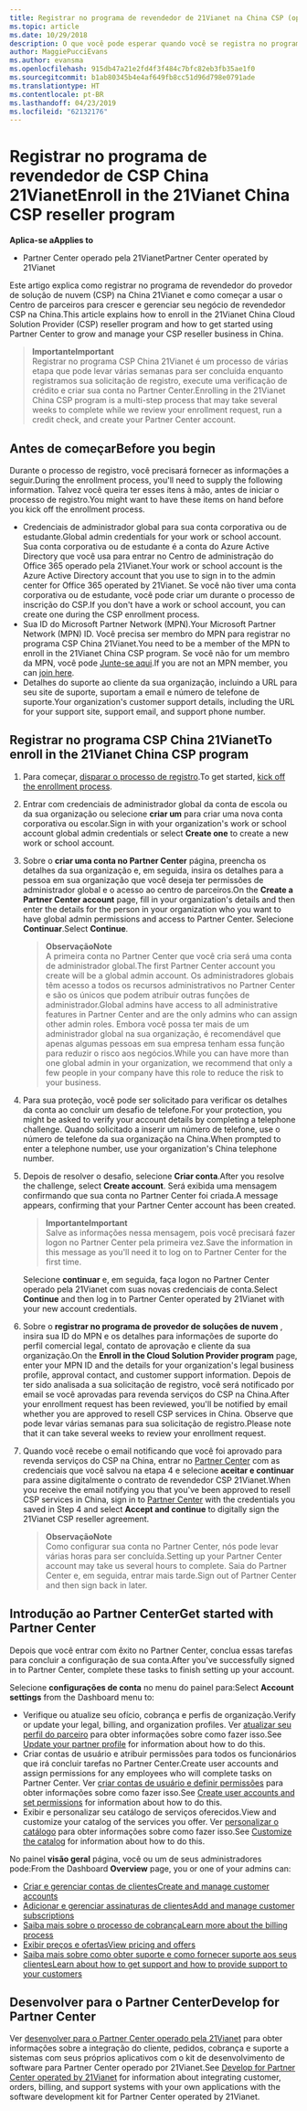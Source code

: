 ```yaml
---
title: Registrar no programa de revendedor de 21Vianet na China CSP (operado pela 21Vianet do Partner Center)
ms.topic: article
ms.date: 10/29/2018
description: O que você pode esperar quando você se registra no programa de provedor de soluções de nuvem na China 21Vianet.
author: MaggiePucciEvans
ms.author: evansma
ms.openlocfilehash: 915db47a21e2fd4f3f484c7bfc82eb3fb35ae1f0
ms.sourcegitcommit: b1ab80345b4e4af649fb8cc51d96d798e0791ade
ms.translationtype: HT
ms.contentlocale: pt-BR
ms.lasthandoff: 04/23/2019
ms.locfileid: "62132176"
---
```

# <a name="enroll-in-the-21vianet-china-csp-reseller-program"></a><span data-ttu-id="c4cfe-103">Registrar no programa de revendedor de CSP China 21Vianet</span><span class="sxs-lookup"><span data-stu-id="c4cfe-103">Enroll in the 21Vianet China CSP reseller program</span></span>

<span data-ttu-id="c4cfe-104">**Aplica-se a**</span><span class="sxs-lookup"><span data-stu-id="c4cfe-104">**Applies to**</span></span>

-   <span data-ttu-id="c4cfe-105">Partner Center operado pela 21Vianet</span><span class="sxs-lookup"><span data-stu-id="c4cfe-105">Partner Center operated by 21Vianet</span></span>

<span data-ttu-id="c4cfe-106">Este artigo explica como registrar no programa de revendedor do provedor de solução de nuvem (CSP) na China 21Vianet e como começar a usar o Centro de parceiros para crescer e gerenciar seu negócio de revendedor CSP na China.</span><span class="sxs-lookup"><span data-stu-id="c4cfe-106">This article explains how to enroll in the 21Vianet China Cloud Solution Provider (CSP) reseller program and how to get started using Partner Center to grow and manage your CSP reseller business in China.</span></span>

><span data-ttu-id="c4cfe-107">**Importante**</span><span class="sxs-lookup"><span data-stu-id="c4cfe-107">**Important**</span></span><br><span data-ttu-id="c4cfe-108">Registrar no programa CSP China 21Vianet é um processo de várias etapa que pode levar várias semanas para ser concluída enquanto registramos sua solicitação de registro, execute uma verificação de crédito e criar sua conta no Partner Center.</span><span class="sxs-lookup"><span data-stu-id="c4cfe-108">Enrolling in the 21Vianet China CSP program is a multi-step process that may take several weeks to complete while we review your enrollment request, run a credit check, and create your Partner Center account.</span></span>

## <a name="before-you-begin"></a><span data-ttu-id="c4cfe-109">Antes de começar</span><span class="sxs-lookup"><span data-stu-id="c4cfe-109">Before you begin</span></span>

<span data-ttu-id="c4cfe-110">Durante o processo de registro, você precisará fornecer as informações a seguir.</span><span class="sxs-lookup"><span data-stu-id="c4cfe-110">During the enrollment process, you'll need to supply the following information.</span></span> <span data-ttu-id="c4cfe-111">Talvez você queira ter esses itens à mão, antes de iniciar o processo de registro.</span><span class="sxs-lookup"><span data-stu-id="c4cfe-111">You might want to have these items on hand before you kick off the enrollment process.</span></span> 

-  <span data-ttu-id="c4cfe-112">Credenciais de administrador global para sua conta corporativa ou de estudante.</span><span class="sxs-lookup"><span data-stu-id="c4cfe-112">Global admin credentials for your work or school account.</span></span> <span data-ttu-id="c4cfe-113">Sua conta corporativa ou de estudante é a conta do Azure Active Directory que você usa para entrar no Centro de administração do Office 365 operado pela 21Vianet.</span><span class="sxs-lookup"><span data-stu-id="c4cfe-113">Your work or school account is the Azure Active Directory account that you use to sign in to the admin center for Office 365 operated by 21Vianet.</span></span> <span data-ttu-id="c4cfe-114">Se você não tiver uma conta corporativa ou de estudante, você pode criar um durante o processo de inscrição do CSP.</span><span class="sxs-lookup"><span data-stu-id="c4cfe-114">If you don't have a work or school account, you can create one during the CSP enrollment process.</span></span>    
-  <span data-ttu-id="c4cfe-115">Sua ID do Microsoft Partner Network (MPN).</span><span class="sxs-lookup"><span data-stu-id="c4cfe-115">Your Microsoft Partner Network (MPN) ID.</span></span> <span data-ttu-id="c4cfe-116">Você precisa ser membro do MPN para registrar no programa CSP China 21Vianet.</span><span class="sxs-lookup"><span data-stu-id="c4cfe-116">You need to be a member of the MPN to enroll in the 21Vianet China CSP program.</span></span> <span data-ttu-id="c4cfe-117">Se você não for um membro da MPN, você pode [Junte-se aqui](https://partners.microsoft.com/PartnerProgram/simplifiedenrollment.aspx).</span><span class="sxs-lookup"><span data-stu-id="c4cfe-117">If you are not an MPN member, you can [join here](https://partners.microsoft.com/PartnerProgram/simplifiedenrollment.aspx).</span></span> 
-  <span data-ttu-id="c4cfe-118">Detalhes do suporte ao cliente da sua organização, incluindo a URL para seu site de suporte, suportam a email e número de telefone de suporte.</span><span class="sxs-lookup"><span data-stu-id="c4cfe-118">Your organization's customer support details, including the URL for your support site, support email, and support phone number.</span></span>


## <a name="to-enroll-in-the-21vianet-china-csp-program"></a><span data-ttu-id="c4cfe-119">Registrar no programa CSP China 21Vianet</span><span class="sxs-lookup"><span data-stu-id="c4cfe-119">To enroll in the 21Vianet China CSP program</span></span> 

1. <span data-ttu-id="c4cfe-120">Para começar, [disparar o processo de registro](https://partner.partnercenter.microsoftonline.cn/register/resellercnjoinnow).</span><span class="sxs-lookup"><span data-stu-id="c4cfe-120">To get started, [kick off the enrollment process](https://partner.partnercenter.microsoftonline.cn/register/resellercnjoinnow).</span></span>

2. <span data-ttu-id="c4cfe-121">Entrar com credenciais de administrador global da conta de escola ou da sua organização ou selecione **criar um** para criar uma nova conta corporativa ou escolar.</span><span class="sxs-lookup"><span data-stu-id="c4cfe-121">Sign in with your organization's work or school account global admin credentials or select **Create one** to create a new work or school account.</span></span>

3. <span data-ttu-id="c4cfe-122">Sobre o **criar uma conta no Partner Center** página, preencha os detalhes da sua organização e, em seguida, insira os detalhes para a pessoa em sua organização que você deseja ter permissões de administrador global e o acesso ao centro de parceiros.</span><span class="sxs-lookup"><span data-stu-id="c4cfe-122">On the **Create a Partner Center account** page, fill in your organization's details and then enter the details for the person in your organization who you want to have global admin permissions and access to Partner Center.</span></span> <span data-ttu-id="c4cfe-123">Selecione **Continuar**.</span><span class="sxs-lookup"><span data-stu-id="c4cfe-123">Select **Continue**.</span></span>

    ><span data-ttu-id="c4cfe-124">**Observação**</span><span class="sxs-lookup"><span data-stu-id="c4cfe-124">**Note**</span></span><br><span data-ttu-id="c4cfe-125">A primeira conta no Partner Center que você cria será uma conta de administrador global.</span><span class="sxs-lookup"><span data-stu-id="c4cfe-125">The first Partner Center account you create will be a global admin account.</span></span> <span data-ttu-id="c4cfe-126">Os administradores globais têm acesso a todos os recursos administrativos no Partner Center e são os únicos que podem atribuir outras funções de administrador.</span><span class="sxs-lookup"><span data-stu-id="c4cfe-126">Global admins have access to all administrative features in Partner Center and are the only admins who can assign other admin roles.</span></span> <span data-ttu-id="c4cfe-127">Embora você possa ter mais de um administrador global na sua organização, é recomendável que apenas algumas pessoas em sua empresa tenham essa função para reduzir o risco aos negócios.</span><span class="sxs-lookup"><span data-stu-id="c4cfe-127">While you can have more than one global admin in your organization, we recommend that only a few people in your company have this role to reduce the risk to your business.</span></span>
    
4. <span data-ttu-id="c4cfe-128">Para sua proteção, você pode ser solicitado para verificar os detalhes da conta ao concluir um desafio de telefone.</span><span class="sxs-lookup"><span data-stu-id="c4cfe-128">For your protection, you might be asked to verify your account details by completing a telephone challenge.</span></span> <span data-ttu-id="c4cfe-129">Quando solicitado a inserir um número de telefone, use o número de telefone da sua organização na China.</span><span class="sxs-lookup"><span data-stu-id="c4cfe-129">When prompted to enter a telephone number, use your organization's China telephone number.</span></span> 

4. <span data-ttu-id="c4cfe-130">Depois de resolver o desafio, selecione **Criar conta**.</span><span class="sxs-lookup"><span data-stu-id="c4cfe-130">After you resolve the challenge, select **Create account**.</span></span> <span data-ttu-id="c4cfe-131">Será exibida uma mensagem confirmando que sua conta no Partner Center foi criada.</span><span class="sxs-lookup"><span data-stu-id="c4cfe-131">A message appears, confirming that your Partner Center account has been created.</span></span>
 
    ><span data-ttu-id="c4cfe-132">**Importante**</span><span class="sxs-lookup"><span data-stu-id="c4cfe-132">**Important**</span></span><br><span data-ttu-id="c4cfe-133">Salve as informações nessa mensagem, pois você precisará fazer logon no Partner Center pela primeira vez.</span><span class="sxs-lookup"><span data-stu-id="c4cfe-133">Save the information in this message as you'll need it to log on to Partner Center for the first time.</span></span>   
    
    <span data-ttu-id="c4cfe-134">Selecione **continuar** e, em seguida, faça logon no Partner Center operado pela 21Vianet com suas novas credenciais de conta.</span><span class="sxs-lookup"><span data-stu-id="c4cfe-134">Select **Continue** and then log in to Partner Center operated by 21Vianet with your new account credentials.</span></span> 
    
5. <span data-ttu-id="c4cfe-135">Sobre o **registrar no programa de provedor de soluções de nuvem** , insira sua ID do MPN e os detalhes para informações de suporte do perfil comercial legal, contato de aprovação e cliente da sua organização.</span><span class="sxs-lookup"><span data-stu-id="c4cfe-135">On the **Enroll in the Cloud Solution Provider program** page, enter your MPN ID and the details for your organization's legal business profile, approval contact, and customer support information.</span></span> <span data-ttu-id="c4cfe-136">Depois de ter sido analisada a sua solicitação de registro, você será notificado por email se você aprovadas para revenda serviços do CSP na China.</span><span class="sxs-lookup"><span data-stu-id="c4cfe-136">After your enrollment request has been reviewed, you'll be notified by email whether you are approved to resell CSP services in China.</span></span> <span data-ttu-id="c4cfe-137">Observe que pode levar várias semanas para sua solicitação de registro.</span><span class="sxs-lookup"><span data-stu-id="c4cfe-137">Please note that it can take several weeks to review your enrollment request.</span></span>

6. <span data-ttu-id="c4cfe-138">Quando você recebe o email notificando que você foi aprovado para revenda serviços do CSP na China, entrar no [Partner Center](https://partner.partnercenter.microsoftonline.cn/pcv/dashboard/overview) com as credenciais que você salvou na etapa 4 e selecione **aceitar e continuar** para assine digitalmente o contrato de revendedor CSP 21Vianet.</span><span class="sxs-lookup"><span data-stu-id="c4cfe-138">When you receive the email notifying you that you've been approved to resell CSP services in China, sign in to [Partner Center](https://partner.partnercenter.microsoftonline.cn/pcv/dashboard/overview) with the credentials you saved in Step 4 and select **Accept and continue** to digitally sign the 21Vianet CSP reseller agreement.</span></span>
 
    ><span data-ttu-id="c4cfe-139">**Observação**</span><span class="sxs-lookup"><span data-stu-id="c4cfe-139">**Note**</span></span><br><span data-ttu-id="c4cfe-140">Como configurar sua conta no Partner Center, nós pode levar várias horas para ser concluída.</span><span class="sxs-lookup"><span data-stu-id="c4cfe-140">Setting up your Partner Center account may take us several hours to complete.</span></span> <span data-ttu-id="c4cfe-141">Saia do Partner Center e, em seguida, entrar mais tarde.</span><span class="sxs-lookup"><span data-stu-id="c4cfe-141">Sign out of Partner Center and then sign back in later.</span></span>

## <a name="get-started-with-partner-center"></a><span data-ttu-id="c4cfe-142">Introdução ao Partner Center</span><span class="sxs-lookup"><span data-stu-id="c4cfe-142">Get started with Partner Center</span></span>

<span data-ttu-id="c4cfe-143">Depois que você entrar com êxito no Partner Center, conclua essas tarefas para concluir a configuração de sua conta.</span><span class="sxs-lookup"><span data-stu-id="c4cfe-143">After you've successfully signed in to Partner Center, complete these tasks to finish setting up your account.</span></span> 

<span data-ttu-id="c4cfe-144">Selecione **configurações de conta** no menu do painel para:</span><span class="sxs-lookup"><span data-stu-id="c4cfe-144">Select **Account settings** from the Dashboard menu to:</span></span>

-  <span data-ttu-id="c4cfe-145">Verifique ou atualize seu ofício, cobrança e perfis de organização.</span><span class="sxs-lookup"><span data-stu-id="c4cfe-145">Verify or update your legal, billing, and organization profiles.</span></span> <span data-ttu-id="c4cfe-146">Ver [atualizar seu perfil do parceiro](https://msdn.microsoft.com/partner-china/update-your-partner-profile) para obter informações sobre como fazer isso.</span><span class="sxs-lookup"><span data-stu-id="c4cfe-146">See [Update your partner profile](https://msdn.microsoft.com/partner-china/update-your-partner-profile) for information about how to do this.</span></span>
-  <span data-ttu-id="c4cfe-147">Criar contas de usuário e atribuir permissões para todos os funcionários que irá concluir tarefas no Partner Center.</span><span class="sxs-lookup"><span data-stu-id="c4cfe-147">Create user accounts and assign permissions for any employees who will complete tasks on Partner Center.</span></span> <span data-ttu-id="c4cfe-148">Ver [criar contas de usuário e definir permissões](https://msdn.microsoft.com/partner-china/create-user-accounts-and-set-permissions) para obter informações sobre como fazer isso.</span><span class="sxs-lookup"><span data-stu-id="c4cfe-148">See [Create user accounts and set permissions](https://msdn.microsoft.com/partner-china/create-user-accounts-and-set-permissions) for information about how to do this.</span></span>
-  <span data-ttu-id="c4cfe-149">Exibir e personalizar seu catálogo de serviços oferecidos.</span><span class="sxs-lookup"><span data-stu-id="c4cfe-149">View and customize your catalog of the services you offer.</span></span> <span data-ttu-id="c4cfe-150">Ver [personalizar o catálogo](https://msdn.microsoft.com/partner-china/customize-the-catalog) para obter informações sobre como fazer isso.</span><span class="sxs-lookup"><span data-stu-id="c4cfe-150">See [Customize the catalog](https://msdn.microsoft.com/partner-china/customize-the-catalog) for information about how to do this.</span></span>

<span data-ttu-id="c4cfe-151">No painel **visão geral** página, você ou um de seus administradores pode:</span><span class="sxs-lookup"><span data-stu-id="c4cfe-151">From the Dashboard **Overview** page, you or one of your admins can:</span></span>

-  [<span data-ttu-id="c4cfe-152">Criar e gerenciar contas de clientes</span><span class="sxs-lookup"><span data-stu-id="c4cfe-152">Create and manage customer accounts</span></span>](customer-accounts.md)
-  [<span data-ttu-id="c4cfe-153">Adicionar e gerenciar assinaturas de clientes</span><span class="sxs-lookup"><span data-stu-id="c4cfe-153">Add and manage customer subscriptions</span></span>](customer-subscriptions.md)
-  [<span data-ttu-id="c4cfe-154">Saiba mais sobre o processo de cobrança</span><span class="sxs-lookup"><span data-stu-id="c4cfe-154">Learn more about the billing process</span></span>](billing.md)
-  [<span data-ttu-id="c4cfe-155">Exibir preços e ofertas</span><span class="sxs-lookup"><span data-stu-id="c4cfe-155">View pricing and offers</span></span>](see-offers-and-pricing.md)
-  [<span data-ttu-id="c4cfe-156">Saiba mais sobre como obter suporte e como fornecer suporte aos seus clientes</span><span class="sxs-lookup"><span data-stu-id="c4cfe-156">Learn about how to get support and how to provide support to your customers</span></span>](customer-support.md)

## <a name="develop-for-partner-center"></a><span data-ttu-id="c4cfe-157">Desenvolver para o Partner Center</span><span class="sxs-lookup"><span data-stu-id="c4cfe-157">Develop for Partner Center</span></span>

<span data-ttu-id="c4cfe-158">Ver [desenvolver para o Partner Center operado pela 21Vianet](https://msdn.microsoft.com/partner-china/develop-for-partner-center) para obter informações sobre a integração do cliente, pedidos, cobrança e suporte a sistemas com seus próprios aplicativos com o kit de desenvolvimento de software para Partner Center operado por 21Vianet.</span><span class="sxs-lookup"><span data-stu-id="c4cfe-158">See [Develop for Partner Center operated by 21Vianet](https://msdn.microsoft.com/partner-china/develop-for-partner-center) for information about integrating customer, orders, billing, and support systems with your own applications with the software development kit for Partner Center operated by 21Vianet.</span></span> 







